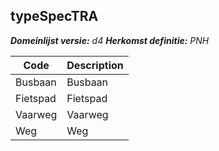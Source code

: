 ## typeSpecTRA

*__Domeinlijst versie:__ d4*
*__Herkomst definitie:__ PNH*

|__Code__ |__Description__	|
|	---	|	---	|
| Busbaan | Busbaan |
| Fietspad | Fietspad |
| Vaarweg | Vaarweg |
| Weg | Weg |
